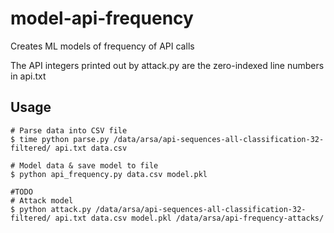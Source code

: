 # model-api-frequency
Creates ML models of frequency of API calls

The API integers printed out by attack.py are the zero-indexed
line numbers in api.txt

## Usage
```
# Parse data into CSV file
$ time python parse.py /data/arsa/api-sequences-all-classification-32-filtered/ api.txt data.csv

# Model data & save model to file
$ python api_frequency.py data.csv model.pkl

#TODO
# Attack model
$ python attack.py /data/arsa/api-sequences-all-classification-32-filtered/ api.txt data.csv model.pkl /data/arsa/api-frequency-attacks/
```
